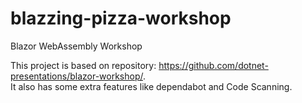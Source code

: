 # blazzing-pizza-workshop

Blazor WebAssembly Workshop

This project is based on repository: https://github.com/dotnet-presentations/blazor-workshop/.  
It also has some extra features like dependabot and Code Scanning.
